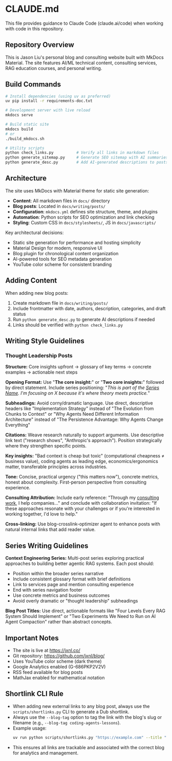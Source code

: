 # CLAUDE.md

This file provides guidance to Claude Code (claude.ai/code) when working with code in this repository.

## Repository Overview

This is Jason Liu's personal blog and consulting website built with MkDocs Material. The site features AI/ML technical content, consulting services, RAG education courses, and personal writing.

## Build Commands

```bash
# Install dependencies (using uv as preferred)
uv pip install -r requirements-doc.txt

# Development server with live reload
mkdocs serve

# Build static site
mkdocs build
# or
./build_mkdocs.sh

# Utility scripts
python check_links.py          # Verify all links in markdown files
python generate_sitemap.py     # Generate SEO sitemap with AI summaries
python generate_desc.py        # Add AI-generated descriptions to posts
```

## Architecture

The site uses MkDocs with Material theme for static site generation:

- **Content**: All markdown files in `docs/` directory
- **Blog posts**: Located in `docs/writing/posts/`
- **Configuration**: `mkdocs.yml` defines site structure, theme, and plugins
- **Automation**: Python scripts for SEO optimization and link checking
- **Styling**: Custom CSS in `docs/stylesheets/`, JS in `docs/javascripts/`

Key architectural decisions:

- Static site generation for performance and hosting simplicity
- Material Design for modern, responsive UI
- Blog plugin for chronological content organization
- AI-powered tools for SEO metadata generation
- YouTube color scheme for consistent branding

## Adding Content

When adding new blog posts:

1. Create markdown file in `docs/writing/posts/`
2. Include frontmatter with date, authors, description, categories, and draft status
3. Run `python generate_desc.py` to generate AI descriptions if needed
4. Links should be verified with `python check_links.py`

## Writing Style Guidelines

### Thought Leadership Posts

**Structure:** Core insights upfront → glossary of key terms → concrete examples → actionable next steps

**Opening Format:** Use "**The core insight:**" or "**Two core insights:**" followed by direct statement. Include series positioning: "_This is part of the [Series Name](./series-index.md). I'm focusing on X because it's where theory meets practice._"

**Subheadings:** Avoid corny/dramatic language. Use direct, descriptive headers like "Implementation Strategy" instead of "The Evolution from Chunks to Context" or "Why Agents Need Different Information Architecture" instead of "The Persistence Advantage: Why Agents Change Everything"

**Citations:** Weave research naturally to support arguments. Use descriptive link text ("research shows", "Anthropic's approach"). Position strategically where they strengthen specific points.

**Key insights:** "Bad context is cheap but toxic" (computational cheapness ≠ business value), coding agents as leading edge, economics/ergonomics matter, transferable principles across industries.

**Tone:** Concise, practical urgency ("this matters now"), concrete metrics, honest about complexity. First-person perspective from consulting experience.

**Consulting Attribution:** Include early reference: "Through my [consulting work](https://jxnl.co/services/), I help companies..." and conclude with collaboration invitation: "If these approaches resonate with your challenges or if you're interested in working together, I'd love to help."

**Cross-linking:** Use blog-crosslink-optimizer agent to enhance posts with natural internal links that add reader value.

## Series Writing Guidelines

**Context Engineering Series:** Multi-post series exploring practical approaches to building better agentic RAG systems. Each post should:

- Position within the broader series narrative
- Include consistent glossary format with brief definitions
- Link to services page and mention consulting experience
- End with series navigation footer
- Use concrete metrics and business outcomes
- Avoid overly dramatic or "thought leadership" subheadings

**Blog Post Titles:** Use direct, actionable formats like "Four Levels Every RAG System Should Implement" or "Two Experiments We Need to Run on AI Agent Compaction" rather than abstract concepts.

## Important Notes

- The site is live at https://jxnl.co/
- Git repository: https://github.com/jxnl/blog/
- Uses YouTube color scheme (dark theme)
- Google Analytics enabled (G-686PKP2V2V)
- RSS feed available for blog posts
- MathJax enabled for mathematical notation

## Shortlink CLI Rule

- When adding new external links to any blog post, always use the `scripts/shortlinks.py` CLI to generate a Dub shortlink.
- Always use the `--blog-tag` option to tag the link with the blog's slug or filename (e.g., `--blog-tag coding-agents-lessons`).
- Example usage:
  ```bash
  uv run python scripts/shortlinks.py "https://example.com" --title "Descriptive Title" --desc "Short description" --tags "tag1,tag2" --external-id "unique-id-for-link" --blog-tag "blog-slug"
  ```
- This ensures all links are trackable and associated with the correct blog for analytics and management.

